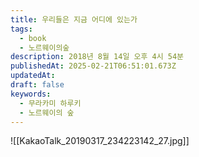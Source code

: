 ```yaml
---
title: 우리들은 지금 어디에 있는가
tags:
  - book
  - 노르웨이의숲
description: 2018년 8월 14일 오후 4시 54분
publishedAt: 2025-02-21T06:51:01.673Z
updatedAt: 
draft: false
keywords:
  - 무라카미 하루키
  - 노르웨이의 숲
---
```


![[KakaoTalk_20190317_234223142_27.jpg]]